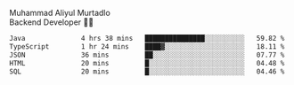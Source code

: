 Muhammad Aliyul Murtadlo
<br>
Backend Developer 👨‍💻
<br>
<!--START_SECTION:waka-->

```txt
Java              4 hrs 38 mins   ███████████████░░░░░░░░░░   59.82 %
TypeScript        1 hr 24 mins    ████▓░░░░░░░░░░░░░░░░░░░░   18.11 %
JSON              36 mins         ██░░░░░░░░░░░░░░░░░░░░░░░   07.77 %
HTML              20 mins         █░░░░░░░░░░░░░░░░░░░░░░░░   04.48 %
SQL               20 mins         █░░░░░░░░░░░░░░░░░░░░░░░░   04.46 %
```

<!--END_SECTION:waka-->
